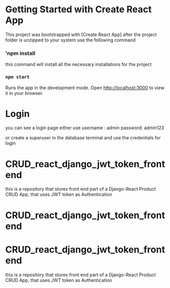 # Getting Started with Create React App

This project was bootstrapped with [Create React App]
after the project folder is unzipped to your system use the following command

### 'npm install

this command will install all the necessary installations for the project

### `npm start`

Runs the app in the development mode.
Open [http://localhost:3000](http://localhost:3000) to view it in your browser.

# Login

you can see a login page either use
username : admin
password: admin123

or create a superuser in the database terminal and use the credentials for login

# CRUD_react_django_jwt_token_frontend

this is a repository that stores front end part of a Django-React Product CRUD App, that uses JWT token as Authentication

# CRUD_react_django_jwt_token_frontend

# CRUD_react_django_jwt_token_frontend

this is a repository that stores front end part of a Django-React Product CRUD App, that uses JWT token as Authentication
